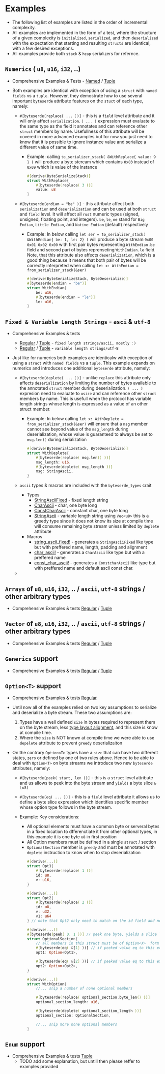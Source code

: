 # Examples
* The following list of examples are listed in the order of incremental complexity.
* All examples are implemented in the form of a test, where the structure of a given complexity is `initialized`, `serialized`, and then `deserialized` with the expectation that starting and resulting `structs` are identical, with a few desired exceptions.
* All examples provide both `stack` & `heap` serializers for refernce. 
    

## `Numerics` ( `u8`, `u16`, `i32`, ..)
* Comprehensive Examples & Tests - [Named](numeric_regular.rs) / [Tuple](numeric_tuple.rs)
* Both examples are identical with exception of using a `struct` with `named fields` vs a `tuple`. However, they demostrate how to use several important `byteserde` attribute features on the `stuct` of each type, namely:
  
  * `#[byteserde(replace( ... ))]` - this is a `field` level attribute and it will only affect `serialization`. `( ... )` expression must evaluate to the same type as the field it annotates and can reference other `struct` members by name. Usefullness of this attribute will be covered in more advanced examples but for now you just need to know that it is possible to ignore instance value and serialize a different value of same time.
    
    * Example: calling `to_serializer_stack( &WithReplace{ value: 9 } )` will produce a byte steream which contains `0x03` instead of `0x09` which is value of the instance
        ```rust
        #[derive(ByteSerializeStack)]
        struct WithReplace{
            #[byteserde(replace( 3 ))]
            value: u8
        }
        ```

  * `#[byteserde(endian = "be" )]` - this attribute affect both `serialization` and `deserialization` and can be used at both `struct` and `field` level. It will affect all `rust` numeric types (signed, unsigned, floating point, and integers). `be`, `le`, `ne` stand for `Big Endian`, `Little Endian`, and `Native Endian` (default) respectively

    * Example: In below calling `let ser = to_serializer_stack( &WithEndian{ be: 1, le: 2} )` will produce a byte stream `0x00 0x01 0x02 0x00` with first pair bytes representing `WithEndian.be` field and second pari of bytes reprenseting `WithEndian.le` field. Note, that this attribute also affects `deserialization`, which is a good thing because it means that both pair of bytes will be correctly interpreted when calling `let x: WithEndian = from_serializer_stack(&ser)`
        ```rust
        #[derive(ByteSerializeStack, ByteDeserialize)]
        #[byteserde(endian = "be")]
        struct WithEndian{
            be: u16,
            #[byteserde(endian = "le")]
            le: u16,
        }
        ```
  
## `Fixed & Variable Length Strings` - `asci` & `utf-8`
* Comprehensive Examples & tests 
  * [Regular](strings_fix_len_regular.rs) / [Tuple](strings_fix_len_tuple.rs) - `fixed length strings/ascii, mostly :)`
  * [Regular](strings_var_len_regular.rs) / [Tuple](strings_var_len_tuple.rs) - `variable length strings/utf-8`

* Just like for numerics both examples are identicalw with exception of using a `struct` with `named fields` vs a `tuple`. This example expands on numerics and introduces one additional `byteserde` attribute, namely:

    * `#[byteserde(deplete( ... ))]` - unlike `replace` this attribute only affects `deserialization` by limiting the number of bytes available to the annotated `struct` member during deserialization. `( ... )` expresion need to evaluate to `usize` and can reference other `struct` members by name. This is usefull when the protocol has variable length strings whose length is expressed as a value of an other struct member. 
    
      * Example: In below calling `let x: WithDeplete = from_serializer_stack(&ser)` will ensure that a `msg` member cannot see beyond value of the `msg_length` during deserialization, whose value is guaranteed to always be set to `msg.len()` during serialization
          ```rust
          #[derive(ByteSerializeStack, ByteDeserialize)]
          struct WithDeplete{
              #[byteserde(replace( msg.len() ))]
              msg_length: u16,
              #[byteserde(deplete( msg_length ))]
              msg: StringAscii,
          }
          ```
  
    * `ascii` types & macros are included with the `byteserde_types` crait
      * Types
        * [StringAsciiFixed](../../byteserde_types/src/strings/ascii/mod.rs#StringAsciiFixed) - fixed length string
        * [CharAscii](../../byteserde_types/src/strings/ascii/mod.rs#CharAscii) - char, one byte long
        * [ConstCharAscii](../../byteserde_types/src/strings/ascii/mod.rs#ConstCharAscii) - constant char, one byte long
        * [StringAscii](../../byteserde_types/src/strings/ascii/mod.rs#StringAscii) - variable length string using `Vec<u8>` this is a greedy type since it does not know its size at compile time will consume remaining byte stream unless limited by `deplete` attribute
      * Macros
        * [string_ascii_fixed!](../../byteserde_types/src/macros/mod.rs) - generates a `StringAsciiFixed` like type but with preffered name, length, padding and alignment
        * [char_ascii!](../../byteserde_types/src/macros/mod.rs) - generates a `CharAscii` like type but with a preffered name
        * [const_char_ascii!](../../byteserde_types/src/macros/mod.rs) - generates a `ConstcharAscii` like type but with preffered name and default ascii const char.
  * 


## `Arrays` of `u8`, `u16`, `i32`, .. / `ascii`, `utf-8` strings / other arbitrary types
* Comprehensive Examples & tests [Regular](arr_regular.rs) / [Tuple](arr_tuple.rs)

## `Vector` of `u8`, `u16`, `i32`, .. / `ascii`, `utf-8` strings / other arbitrary types
* Comprehensive Examples & tests [Regular](vec_regular.rs) / [Tuple](vec_tuple.rs)

## `Generics` support
* Comprehensive Examples & tests [Regular](generics_regular.rs) / [Tuple](generics_tuple.rs)

## `Option<T>` support
* Comprehensive Examples & tests [Regular](optional_regular.rs)
* Until now all of the examples relied on two key assumptions to serialize and deserialize a byte stream. These two assumptions are:
  1. Types have a well defined `size` in bytes required to represent them on the byte stream, less [type layout alignment](https://doc.rust-lang.org/reference/type-layout.html), and this size is know at compile time.
  1. Where the `size` is NOT known at compile time we were able to use `depelete` attribute to prevent `greedy` deserializaiton
  
* On the contrary `Option<T>` types have a `size` that can have two different states, `zero` or defined by one of two rules above. Hence to be able to deal with `Option<T>` 
on byte streams we introduce two new `byteserde` attributes, namely:

    * `#[byteserde(peek( start, len ))]` - this is a `struct` level attribute and us allows to peek into the byte stream and `yields` a byte slice `&[u8]`
    * `#[byteserde(eq( ... ))]` - this is a `field` level  attribute it allows us to define a byte slice expression which identifies specific member whose option type follows in the byte stream.


    * Example: Key considerations:
      * All optional elements must have a common byte or serveral bytes in a fixed location to dfferenctiate it from other optional types, in this example it is one byte `u8` in first position
      * All Option<T> members must be defined in a single `struct` / section
      * `OptionalSection` member is `greedy` and must be annotated with `deplete` instruction to know when to stop deserialization
        ```rust
        #[derive(...)]
        struct Opt1{
            #[byteserde(replace( 1 ))]
            id: u8, 
            v: u16,
        }

        #[derive(...)]
        struct Opt2{
            #[byteserde(replace( 2 ))]
            id: u8, 
            v: u32, 
            v1: u64
        } // note that Opt2 only need to match on the id field and not the rest

        #[derive(...)]
        #[byteserde(peek( 0, 1 ))] // peek one byte, yields a slice `&[u8]` of len 1
        struct OptionalSection{
            // all members in this struct must be of Option<X>  form
            #[byteserde(eq( &[1] ))] // if peeked value eq to this expression deserialize as Opt1
            opt1: Option<Opt1>,

            #[byteserde(eq( &[2] ))] // if peeked value eq to this expression deserialize as Opt2
            opt2: Option<Opt2>,
        }

        #[derive(...)]
        struct WithOption{
            //... snip a number of none optional members

            #[byteserde(replace( optional_section.byte_len() ))]
            optional_section_length: u16,

            #[byteserde(deplete( optional_section_length ))]
            optional_section: OptionalSection,

            //... snip more none optional members
        }
        ```

## `Enum` support
* Comprehensive Examples & tests [Tuple](enum_tuple.rs) 
    * TODO add some explanation, but untill then please reffer to examples provided
